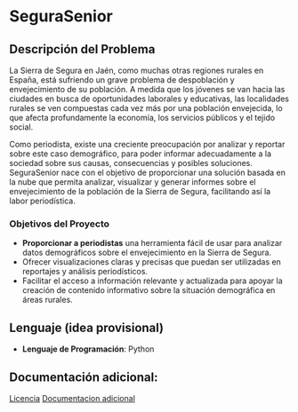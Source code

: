 # SeguraSenior

## Descripción del Problema

La Sierra de Segura en Jaén, como muchas otras regiones rurales en España, está sufriendo un grave problema de despoblación y envejecimiento de su población. A medida que los jóvenes se van hacia las ciudades en busca de oportunidades laborales y educativas, las localidades rurales se ven compuestas cada vez más por una población envejecida, lo que afecta profundamente la economía, los servicios públicos y el tejido social.

Como periodista, existe una creciente preocupación por analizar y reportar sobre este caso demográfico, para poder informar adecuadamente a la sociedad sobre sus causas, consecuencias y posibles soluciones.  SeguraSenior nace con el objetivo de proporcionar una solución basada en la nube que permita analizar, visualizar y generar informes sobre el envejecimiento de la población de la Sierra de Segura, facilitando así la labor periodística.

### Objetivos del Proyecto

- **Proporcionar a periodistas** una herramienta fácil de usar para analizar datos demográficos sobre el envejecimiento en la Sierra de Segura.
- Ofrecer visualizaciones claras y precisas que puedan ser utilizadas en reportajes y análisis periodísticos.
- Facilitar el acceso a información relevante y actualizada para apoyar la creación de contenido informativo sobre la situación demográfica en áreas rurales.


## Lenguaje (idea provisional)

- **Lenguaje de Programación**: Python

## Documentación adicional:

[Licencia](./LICENSE)
[Documentacion adicional](./documentacion_adicional)



